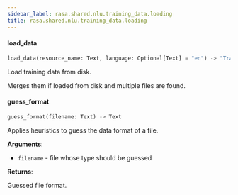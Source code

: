 ```yaml
---
sidebar_label: rasa.shared.nlu.training_data.loading
title: rasa.shared.nlu.training_data.loading
---
```

#### load\_data

```python
load_data(resource_name: Text, language: Optional[Text] = "en") -> "TrainingData"
```

Load training data from disk.

Merges them if loaded from disk and multiple files are found.

#### guess\_format

```python
guess_format(filename: Text) -> Text
```

Applies heuristics to guess the data format of a file.

**Arguments**:

- `filename` - file whose type should be guessed
  

**Returns**:

  Guessed file format.

